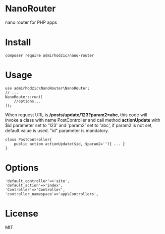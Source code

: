 # NanoRouter
nano router for PHP apps

# Install

    composer require admirhodzic/nano-router

# Usage

    use admirhodzic\NanoRouter\NanoRouter;
    // ...
    NanoRouter::run([
        //options...
    ]);

When request URL is <b>/posts/update/123?param2=abc</b>, this code will invoke a class with name PostController and call method <b>actionUpdate</b> with $id parameter set to '123' and 'param2' set to 'abc', if param2 is not set, default value is used. "id" parameter is mandatory.

    class PostController{
        public action actionUpdate($id, $param2=''){ ... }
    }

# Options

    'default_controller'=>'site',
    'default_action'=>'index',
    'Controller'=>'Controller',
    'controller_namespace'=>'app\Controllers',


# License
MIT
